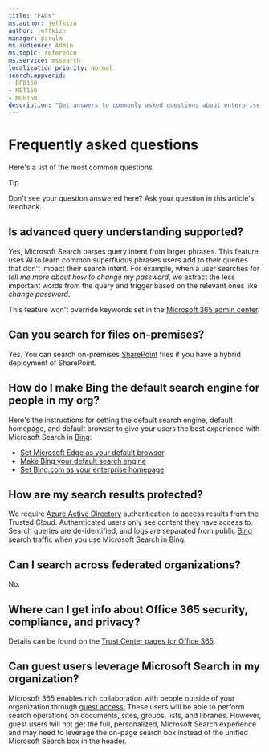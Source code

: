 ```yaml
---
title: "FAQs"
ms.author: jeffkizn
author: jeffkizn
manager: parulm
ms.audience: Admin
ms.topic: reference
ms.service: mssearch
localization_priority: Normal
search.appverid:
- BFB160
- MET150
- MOE150
description: "Get answers to commonly asked questions about enterprise search and Microsoft Search"
---
```

<!-- markdownlint-disable no-trailing-punctuation -->
# Frequently asked questions

Here's a list of the most common questions.

> [!TIP]
> Don't see your question answered here? Ask your question in this article's feedback.

## Is advanced query understanding supported?

Yes, Microsoft Search parses query intent from larger phrases. This feature uses AI to learn common superfluous phrases users add to their queries that don't impact their search intent. For example, when a user searches for *tell me more about how to change my password*, we extract the less important words from the query and trigger based on the relevant ones like *change password*.
  
This feature won't override keywords set in the [Microsoft 365 admin center](https://admin.microsoft.com).
  
## Can you search for files on-premises?

Yes. You can search on-premises [SharePoint](http://sharepoint.com/) files if you have a hybrid deployment of SharePoint.
  
## How do I make Bing the default search engine for people in my org?

Here's the instructions for setting the default search engine, default homepage, and default browser to give your users the best experience with Microsoft Search in [Bing](https://Bing.com):

- [Set Microsoft Edge as your default browser](/deployedge/edge-default-browser)
- [Make Bing your default search engine](set-default-search-engine.md)
- [Set Bing.com as your enterprise homepage](set-default-homepage.md)

## How are my search results protected?

We require [Azure Active Directory](/azure/active-directory/) authentication to access results from the Trusted Cloud. Authenticated users only see content they have access to. Search queries are de-identified, and logs are separated from public [Bing](https://Bing.com) search traffic when you use Microsoft Search in Bing.

## Can I search across federated organizations?

No.

## Where can I get info about Office 365 security, compliance, and privacy?

Details can be found on the [Trust Center pages for Office 365](https://www.microsoft.com/TrustCenter/CloudServices/office365/default.aspx).

## Can guest users leverage Microsoft Search in my organization?

Microsoft 365 enables rich collaboration with people outside of your organization through [guest access.](/microsoft-365/solutions/collaborate-with-people-outside-your-organization) These users will be able to perform search operations on documents, sites, groups, lists, and libraries. However, guest users will not get the full, personalized, Microsoft Search experience and may need to leverage the on-page search box instead of the unified Microsoft Search box in the header.